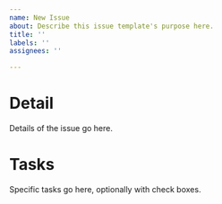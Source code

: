```yaml
---
name: New Issue
about: Describe this issue template's purpose here.
title: ''
labels: ''
assignees: ''

---
```


# Detail

Details of the issue go here.

# Tasks

Specific tasks go here, optionally with check boxes.
